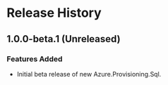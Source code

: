 # Release History

## 1.0.0-beta.1 (Unreleased)

### Features Added

- Initial beta release of new Azure.Provisioning.Sql.